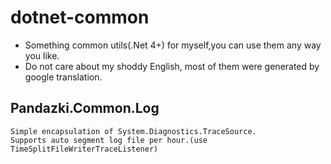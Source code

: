 dotnet-common
=============

- Something common utils(.Net 4+) for myself,you can use them any way you like.
- Do not care about my shoddy English, most of them were generated by google translation.

Pandazki.Common.Log
------
    Simple encapsulation of System.Diagnostics.TraceSource.
    Supports auto segment log file per hour.(use TimeSplitFileWriterTraceListener)
